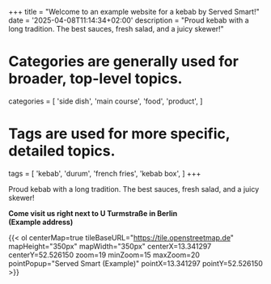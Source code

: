 +++
title = "Welcome to an example website for a kebab by Served Smart!"
date = '2025-04-08T11:14:34+02:00'
description = "Proud kebab with a long tradition. The best sauces, fresh salad, and a juicy skewer!"
# Categories are generally used for broader, top-level topics.
categories = [
 'side dish',
 'main course',
 'food',
 'product',
]
# Tags are used for more specific, detailed topics.
tags = [
 'kebab',
 'durum',
 'french fries',
 'kebab box',
]
+++

Proud kebab with a long tradition. The best sauces, fresh salad, and a juicy skewer!

<b>Come visit us right next to U Turmstraße in Berlin<br>(Example address)</b>

{{< ol centerMap=true tileBaseURL="https://tile.openstreetmap.de" mapHeight="350px" mapWidth="350px" centerX=13.341297 centerY=52.526150 zoom=19 minZoom=15 maxZoom=20 pointPopup="Served Smart (Example)" pointX=13.341297 pointY=52.526150 >}}
